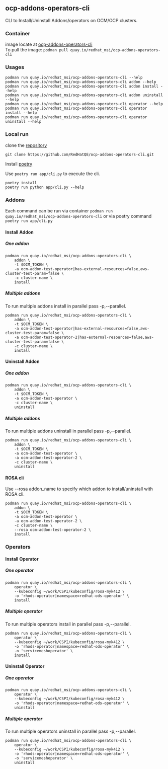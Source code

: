 ## ocp-addons-operators-cli
CLI to Install/Uninstall Addons/operators on OCM/OCP clusters.

### Container
image locate at [ocp-addons-operators-cli](https://quay.io/repository/redhat_msi/ocp-addons-operators-cli)  
To pull the image: `podman pull quay.io/redhat_msi/ocp-addons-operators-cli`

### Usages

```
podman run quay.io/redhat_msi/ocp-addons-operators-cli --help
podman run quay.io/redhat_msi/ocp-addons-operators-cli addon --help
podman run quay.io/redhat_msi/ocp-addons-operators-cli addon install --help
podman run quay.io/redhat_msi/ocp-addons-operators-cli addon uninstall --help
podman run quay.io/redhat_msi/ocp-addons-operators-cli operator --help
podman run quay.io/redhat_msi/ocp-addons-operators-cli operator install --help
podman run quay.io/redhat_msi/ocp-addons-operators-cli operator uninstall --help
```

### Local run

clone the [repository](https://github.com/RedHatQE/ocp-addons-operators-cli.git)

```
git clone https://github.com/RedHatQE/ocp-addons-operators-cli.git
```

Install [poetry](https://github.com/python-poetry/poetry)

Use `poetry run app/cli.py` to execute the cli.

```
poetry install
poetry run python app/cli.py --help
```


### Addons

Each command can be run via container `podman run quay.io/redhat_msi/ocp-addons-operators-cli` or via poetry command `poetry run app/cli.py`

#### Install Addon
##### One addon

```
podman run quay.io/redhat_msi/ocp-addons-operators-cli \
    addon \
    -t $OCM_TOKEN \
    -a ocm-addon-test-operator|has-external-resources=false,aws-cluster-test-param=false \
    -c cluster-name \
    install
```

##### Multiple addons

To run multiple addons install in parallel pass -p,--parallel.

```
podman run quay.io/redhat_msi/ocp-addons-operators-cli \
    addon \
    -t $OCM_TOKEN \
    -a ocm-addon-test-operator|has-external-resources=false,aws-cluster-test-param=false \
    -a ocm-addon-test-operator-2|has-external-resources=false,aws-cluster-test-param=false \
    -c cluster-name \
    install
```

#### Uninstall Addon
##### One addon

```
podman run quay.io/redhat_msi/ocp-addons-operators-cli \
    addon \
    -t $OCM_TOKEN \
    -a ocm-addon-test-operator \
    -c cluster-name \
    uninstall
```

##### Multiple addons

To run multiple addons uninstall in parallel pass -p,--parallel.

```
podman run quay.io/redhat_msi/ocp-addons-operators-cli \
    addon \
    -t $OCM_TOKEN \
    -a ocm-addon-test-operator \
    -a ocm-addon-test-operator-2 \
    -c cluster-name \
    uninstall
```

#### ROSA cli
Use --rosa addon_name to specify which addon to install/uninstall with ROSA cli.
```
podman run quay.io/redhat_msi/ocp-addons-operators-cli \
    addon \
    -t $OCM_TOKEN \
    -a ocm-addon-test-operator \
    -a ocm-addon-test-operator-2 \
    -c cluster-name \
    --rosa ocm-addon-test-operator-2 \
    install
```

### Operators
#### Install Operator
##### One operator

```
podman run quay.io/redhat_msi/ocp-addons-operators-cli \
    operator \
    --kubeconfig ~/work/CSPI/kubeconfig/rosa-myk412 \
    -o 'rhods-operator|namespace=redhat-ods-operator' \
    install
```

##### Multiple operator

To run multiple operators install in parallel pass -p,--parallel.

```
podman run quay.io/redhat_msi/ocp-addons-operators-cli \
    operator \
    --kubeconfig ~/work/CSPI/kubeconfig/rosa-myk412 \
    -o 'rhods-operator|namespace=redhat-ods-operator' \
    -o 'servicemeshoperator' \
    install
```

#### Uninstall Operator
##### One operator

```
podman run quay.io/redhat_msi/ocp-addons-operators-cli \
    operator \
    --kubeconfig ~/work/CSPI/kubeconfig/rosa-myk412 \
    -o 'rhods-operator|namespace=redhat-ods-operator' \
    uninstall
```

##### Multiple operator

To run multiple operators uninstall in parallel pass -p,--parallel.

```
podman run quay.io/redhat_msi/ocp-addons-operators-cli \
    operator \
    --kubeconfig ~/work/CSPI/kubeconfig/rosa-myk412 \
    -o 'rhods-operator|namespace=redhat-ods-operator' \
    -o 'servicemeshoperator' \
    uninstall
```
